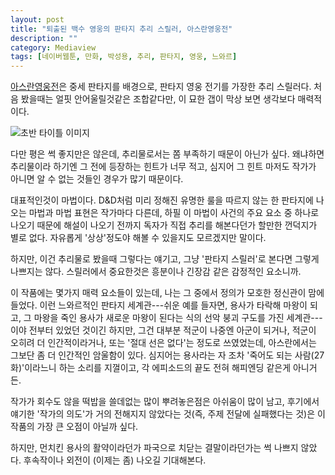 ```yaml
---
layout: post
title: "퇴출된 백수 영웅의 판타지 추리 스릴러, 아스란영웅전"
description: ""
category: Mediaview
tags: [네이버웹툰, 만화, 박성용, 추리, 판타지, 영웅, 느와르]
---
```


[아스란영웅전](http://comic.naver.com/webtoon/list.nhn?titleId=112931)은 중세 판타지를 배경으로, 판타지 영웅 전기를 가장한 추리 스릴러다.
처음 봤을때는 얼핏 안어울릴것같은 조합같다만, 이 묘한 갭이 막상 보면 생각보다 매력적이다.

![초반 타이틀 이미지](https://lh6.googleusercontent.com/-tckVGfIJ2xs/VMci8WixhiI/AAAAAAAAOrY/MNhXV1BxtFM/s600/aslansaga.jpg "아스란영웅전은 판타지의 탈을 쓴 추리 스릴러다.")

다만 평은 썩 좋지만은 않은데, 추리물로서는 쫌 부족하기 때문이 아닌가 싶다.
왜냐하면 추리물이라 하기엔 그 전에 등장하는 힌트가 너무 적고,
심지어 그 힌트 마저도 작가가 아니면 알 수 없는 것들인 경우가 많기 때문이다.

대표적인것이 마법이다.
D&D처럼 미리 정해진 유명한 룰을 따르지 않는 한 판타지에 나오는 마법과 마법 표현은 작가마다 다른데, 하필 이 마법이 사건의 주요 요소 중 하나로 나오기 때문에 해설이 나오기 전까지 독자가 직접 추리를 해본다던가 할만한 껀덕지가 별로 없다.
자유롭게 '상상'정도야 해볼 수 있을지도 모르겠지만 말이다.

하지만, 이건 추리물로 봤을때 그렇다는 얘기고, 그냥 '판타지 스릴러'로 본다면 그렇게 나쁘지는 않다.
스릴러에서 중요한것은 흥분이나 긴장감 같은 감정적인 요소니까.

이 작품에는 몇가지 매력 요소들이 있는데, 나는 그 중에서 정의가 모호한 정신관이 맘에 들었다.
이런 느와르적인 판타지 세계관---쉬운 예를 들자면, 용사가 타락해 마왕이 되고, 그 마왕을 죽인 용사가 새로운 마왕이 된다는 식의 선악 붕괴 구도를 가진 세계관---이야 전부터 있었던 것이긴 하지만, 그건 대부분 적군이 나중엔 아군이 되거나, 적군이 오히려 더 인간적이라거나, 또는 '절대 선은 없다'는 정도로 쓰였었는데, 아스란에서는 그보단 좀 더 인간적인 암울함이 있다.
심지어는 용사라는 자 조차 '죽어도 되는 사람(27화)'이라느니 하는 소리를 지껄이고, 각 에피소드의 끝도 전혀 해피엔딩 같은게 아니거든.

작가가 회수도 않을 떡밥을 쓸데없는 많이 뿌려놓은점은 아쉬움이 많이 남고, 후기에서 얘기한 '작가의 의도'가 거의 전해지지 않았다는 것(즉, 주제 전달에 실패했다는 것)은 이 작품의 가장 큰 오점이 아닐까 싶다.

하지만, 먼치킨 용사의 활약이라던가 파국으로 치닫는 결말이라던가는 썩 나쁘지 않았다.
후속작이나 외전이 (이제는 좀) 나오길 기대해본다.
